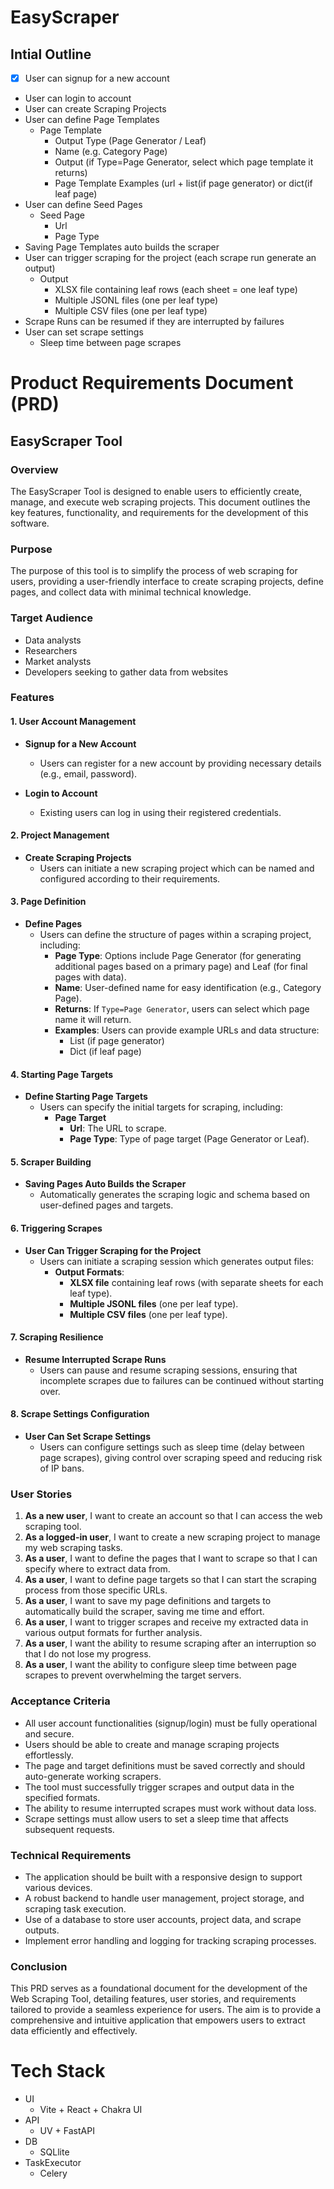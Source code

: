 # EasyScraper

## Intial Outline
- [x] User can signup for a new account
* User can login to account
* User can create Scraping Projects
* User can define Page Templates
    - Page Template
        - Output Type (Page Generator / Leaf)
        - Name (e.g. Category Page)
        - Output  (if Type=Page Generator, select which page template it returns)
        - Page Template Examples (url + list(if page generator) or dict(if leaf page)
* User can define Seed Pages
    - Seed Page
        - Url
        - Page Type
* Saving Page Templates auto builds the scraper
* User can trigger scraping for the project (each scrape run generate an output)
    - Output
        - XLSX file containing leaf rows (each sheet = one leaf type)
        - Multiple JSONL files (one per leaf type)
        - Multiple CSV files (one per leaf type)
* Scrape Runs can be resumed if they are interrupted by failures
* User can set scrape settings
    - Sleep time between page scrapes


# Product Requirements Document (PRD)

## EasyScraper Tool

### Overview
The EasyScraper Tool is designed to enable users to efficiently create, manage, and execute web scraping projects. This document outlines the key features, functionality, and requirements for the development of this software.

### Purpose
The purpose of this tool is to simplify the process of web scraping for users, providing a user-friendly interface to create scraping projects, define pages, and collect data with minimal technical knowledge. 

### Target Audience
- Data analysts
- Researchers
- Market analysts
- Developers seeking to gather data from websites

### Features

#### 1. User Account Management
- **Signup for a New Account**
  - Users can register for a new account by providing necessary details (e.g., email, password).
  
- **Login to Account**
  - Existing users can log in using their registered credentials.

#### 2. Project Management
- **Create Scraping Projects**
  - Users can initiate a new scraping project which can be named and configured according to their requirements.

#### 3. Page Definition
- **Define Pages**
  - Users can define the structure of pages within a scraping project, including:
    - **Page Type**: Options include Page Generator (for generating additional pages based on a primary page) and Leaf (for final pages with data).
    - **Name**: User-defined name for easy identification (e.g., Category Page).
    - **Returns**: If `Type=Page Generator`, users can select which page name it will return.
    - **Examples**: Users can provide example URLs and data structure:
      - List (if page generator)
      - Dict (if leaf page)

#### 4. Starting Page Targets
- **Define Starting Page Targets**
  - Users can specify the initial targets for scraping, including:
    - **Page Target**
      - **Url**: The URL to scrape.
      - **Page Type**: Type of page target (Page Generator or Leaf).

#### 5. Scraper Building
- **Saving Pages Auto Builds the Scraper**
  - Automatically generates the scraping logic and schema based on user-defined pages and targets.

#### 6. Triggering Scrapes
- **User Can Trigger Scraping for the Project**
  - Users can initiate a scraping session which generates output files:
    - **Output Formats**:
      - **XLSX file** containing leaf rows (with separate sheets for each leaf type).
      - **Multiple JSONL files** (one per leaf type).
      - **Multiple CSV files** (one per leaf type).

#### 7. Scraping Resilience
- **Resume Interrupted Scrape Runs**
  - Users can pause and resume scraping sessions, ensuring that incomplete scrapes due to failures can be continued without starting over.

#### 8. Scrape Settings Configuration
- **User Can Set Scrape Settings**
  - Users can configure settings such as sleep time (delay between page scrapes), giving control over scraping speed and reducing risk of IP bans.

### User Stories
1. **As a new user**, I want to create an account so that I can access the web scraping tool.
2. **As a logged-in user**, I want to create a new scraping project to manage my web scraping tasks.
3. **As a user**, I want to define the pages that I want to scrape so that I can specify where to extract data from.
4. **As a user**, I want to define page targets so that I can start the scraping process from those specific URLs.
5. **As a user**, I want to save my page definitions and targets to automatically build the scraper, saving me time and effort.
6. **As a user**, I want to trigger scrapes and receive my extracted data in various output formats for further analysis.
7. **As a user**, I want the ability to resume scraping after an interruption so that I do not lose my progress.
8. **As a user**, I want the ability to configure sleep time between page scrapes to prevent overwhelming the target servers.

### Acceptance Criteria
- All user account functionalities (signup/login) must be fully operational and secure.
- Users should be able to create and manage scraping projects effortlessly.
- The page and target definitions must be saved correctly and should auto-generate working scrapers.
- The tool must successfully trigger scrapes and output data in the specified formats.
- The ability to resume interrupted scrapes must work without data loss.
- Scrape settings must allow users to set a sleep time that affects subsequent requests.

### Technical Requirements
- The application should be built with a responsive design to support various devices.
- A robust backend to handle user management, project storage, and scraping task execution.
- Use of a database to store user accounts, project data, and scrape outputs.
- Implement error handling and logging for tracking scraping processes.

### Conclusion
This PRD serves as a foundational document for the development of the Web Scraping Tool, detailing features, user stories, and requirements tailored to provide a seamless experience for users. The aim is to provide a comprehensive and intuitive application that empowers users to extract data efficiently and effectively.


# Tech Stack
- UI
  - Vite + React + Chakra UI
- API
  - UV + FastAPI
- DB
  - SQLlite
- TaskExecutor
  - Celery
